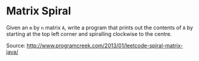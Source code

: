 Matrix Spiral
==================

Given an `m` by `n` matrix `A`, write a program that prints out the contents of
`A` by starting at the top left corner and spiralling clockwise to the centre.

Source: http://www.programcreek.com/2013/01/leetcode-spiral-matrix-java/